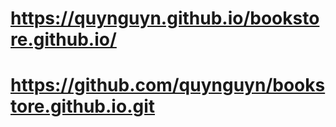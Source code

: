 # https://quynguyn.github.io/bookstore.github.io/
# https://github.com/quynguyn/bookstore.github.io.git
